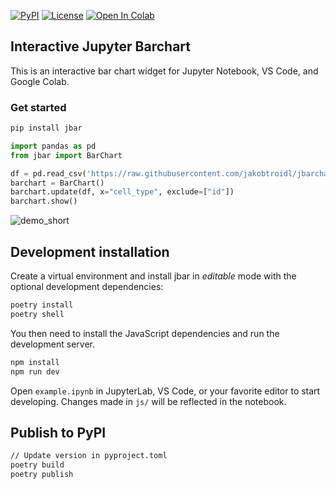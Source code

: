 [![PyPI](https://img.shields.io/pypi/v/jbar.svg?color=green)](https://pypi.org/project/jbar/)
[![License](https://img.shields.io/pypi/l/anywidget.svg?color=green)](https://github.com/jakobtroidl/jbar/raw/main/LICENSE)
[![Open In Colab](https://colab.research.google.com/assets/colab-badge.svg)](https://colab.research.google.com/drive/1OuASVyOI8LkeNk6ZLoRbL80kw6uwyd7P?usp=sharing)
  
## Interactive Jupyter Barchart
This is an interactive bar chart widget for Jupyter Notebook, VS Code, and Google Colab.
### Get started

```bash
pip install jbar
```

```python
import pandas as pd
from jbar import BarChart

df = pd.read_csv('https://raw.githubusercontent.com/jakobtroidl/jbarchart/master/data/test_features.csv')
barchart = BarChart()
barchart.update(df, x="cell_type", exclude=["id"])
barchart.show()
```
![demo_short](https://github.com/jakobtroidl/jbar/assets/29884213/fb8ecee8-5e44-41d4-bcb2-aee3defe9d28)

## Development installation

Create a virtual environment and install jbar in *editable* mode with the
optional development dependencies:

```sh
poetry install
poetry shell
```

You then need to install the JavaScript dependencies and run the development server.

```sh
npm install
npm run dev
```

Open `example.ipynb` in JupyterLab, VS Code, or your favorite editor
to start developing. Changes made in `js/` will be reflected
in the notebook.

## Publish to PyPI

```sh
// Update version in pyproject.toml
poetry build
poetry publish
```
